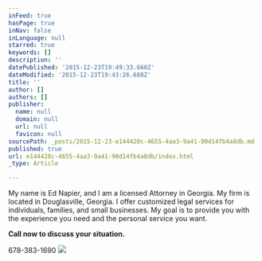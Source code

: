 ```yaml
---
inFeed: true
hasPage: true
inNav: false
inLanguage: null
starred: true
keywords: []
description: ''
datePublished: '2015-12-23T19:49:33.660Z'
dateModified: '2015-12-23T19:43:26.688Z'
title: ''
author: []
authors: []
publisher:
  name: null
  domain: null
  url: null
  favicon: null
sourcePath: _posts/2015-12-23-e144420c-4655-4aa3-9a41-90d14fb4a8db.md
published: true
url: e144420c-4655-4aa3-9a41-90d14fb4a8db/index.html
_type: Article

---
```

My name is Ed Napier, and I am a licensed Attorney in Georgia. My firm is located in Douglasville, Georgia.  I offer customized legal services for individuals, families, and small businesses.  My goal is to provide you with the experience you need and the personal service you want.

**Call now to discuss your situation.**

678-383-1690
![](https://the-grid-user-content.s3-us-west-2.amazonaws.com/6c8125d6-c256-4277-91f0-ab7c2b811221.jpg)